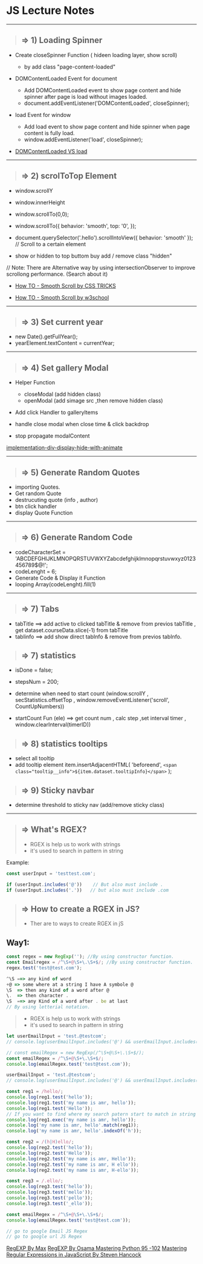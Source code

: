 # JS Lecture Notes

---

> ## &rArr; 1) Loading Spinner

- Create closeSpinner Function ( hideen loading layer, show scroll)

  - by add class "page-content-loaded"

- DOMContentLoaded Event for document

  - Add DOMContentLoaded event to show page content and hide spinner after page is load without images loaded.
  - document.addEventListener('DOMContentLoaded', closeSpinner);

- load Event for window

  - Add load event to show page content and hide spinner when page content is fully load.
  - window.addEventListener('load', closeSpinner);

- [DOMContentLoaded VS load ](https://codepen.io/LukeAskew/pen/LnJsE)

---

> ## &rArr; 2) scrolToTop Element

- window.scrollY
- window.innerHeight

- window.scrollTo(0,0);

- window.scrollTo({
  behavior: 'smooth',
  top: '0',
  });

- document.querySelector('.hello').scrollIntoView({
  behavior: 'smooth'
  }); // Scroll to a certain element

- show or hidden to top buttom buy add / remove class "hidden"

// Note: There are Alternative way by using intersectionObserver to improve scrollong performance. (Search about it)

- [ How TO - Smooth Scroll by CSS TRICKS](https://css-tricks.com/snippets/jquery/smooth-scrolling/)

- [ How TO - Smooth Scroll by w3school](https://www.w3schools.com/howto/howto_css_smooth_scroll.asp)

---

> ## &rArr; 3) Set current year

- new Date().getFullYear();
- yearElement.textContent = currentYear;

---

> ## &rArr; 4) Set gallery Modal

- Helper Function

  - closeModal (add hidden class)
  - openModal (add simage src ,then remove hidden class)

- Add click Handler to galleryItems

- handle close modal when close time & click backdrop
- stop propagate modalContent

[implementation-div-display-hide-with-animate](https://stackoverflow.com/questions/33956637javascript-native-implementation-div-display-hide-with-animate)

---

> ## &rArr; 5) Generate Random Quotes

- importing Quotes.
- Get random Quote
- destrucuting quote (info , author)
- btn click handler
- display Quote Function

---

> ## &rArr; 6) Generate Random Code

- codeCharacterSet = 'ABCDEFGHIJKLMNOPQRSTUVWXYZabcdefghijklmnopqrstuvwxyz0123456789$@!';
- codeLenght = 6;
- Generate Code & Display it Function
- looping Array(codeLenght).fill(1)

---

> ## &rArr; 7) Tabs

- tabTitle ==> add active to clicked tabTitle & remove from previos tabTitle , get dataset.courseData.slice(-1) from tabTitle
- tabIinfo ==> add show direct tabInfo & remove from previos tabInfo.

> ## &rArr; 7) statistics

- isDone = false;
- stepsNum = 200;

- determine when need to start count (window.scrollY , secStatistics.offsetTop ,
  window.removeEventListener('scroll', CountUpNumbers))

- startCount Fun (ele) ==> get count num , calc step ,set interval timer , window.clearInterval(timerID))

> ## &rArr; 8) statistics tooltips

- select all tooltip
- add tooltip element item.insertAdjacentHTML(
  'beforeend',
  `<span class="tooltip__info">${item.dataset.tooltipInfo}</span>`
  );

> ## &rArr; 9) Sticky navbar

- determine threshold to sticky nav (add/remove sticky class)

---

> ## &rArr; What's RGEX?
>
> - RGEX is help us to work with strings
> - it's used to search in pattern in string

Example:

```js
const userInput = 'testtest.com';

if (userInput.includes('@'))    // But also must include .
if (userInput.includes('.'))   // but also must include .com

```

> ## &rArr; How to create a RGEX in JS?
>
> - Ther are to ways to create RGEX in jS

## Way1:

```js
const regex = new RegExp(''); //By using constructor function.
const Emailregex = /^\S+@\S+\.\S+$/; //By using constructor function.
regex.test('test@test.com');

^\S ==> any kind of word
+@ => some where at a string I have A symbole @
\S  => then any kind of a word after @
\.  => then character .
\S  ==> any Kind of a word after . be at last
// By using letterial notation.
```

> - RGEX is help us to work with strings
> - it's used to search in pattern in string

```js
let userEmailInput = 'test.@testcom';
// console.log(userEmailInput.includes('@') && userEmailInput.includes('.'));

// const emailRegex = new RegExp(/^\S+@\S+\.\S+$/);
const emailRegex = /^\S+@\S+\.\S+$/;
console.log(emailRegex.test('test@test.com'));

userEmailInput = 'test.@testcom';
// console.log(userEmailInput.includes('@') && userEmailInput.includes('.'));

const reg1 = /hello/;
console.log(reg1.test('hello'));
console.log(reg1.test('my name is amr, hello'));
console.log(reg1.test('Hello'));
// If you want to find where my search patern start to match in string
console.log(reg1.exec('my name is amr, hello'));
console.log('my name is amr, hello'.match(reg1));
console.log('my name is amr, hello'.indexOf('h'));

const reg2 = /(h|H)ello/;
console.log(reg2.test('hello'));
console.log(reg2.test('Hello'));
console.log(reg2.test('my name is amr, Hello'));
console.log(reg2.test('my name is amr, H ello'));
console.log(reg2.test('my name is amr, H-ello'));

const reg3 = /.ello/;
console.log(reg3.test('hello'));
console.log(reg3.test('mello'));
console.log(reg3.test('pello'));
console.log(reg3.test('_ello'));

const emailRegex = /^\S+@\S+\.\S+$/;
console.log(emailRegex.test('test@test.com'));

// go to google Email JS Regex
// go to google url JS Regex
```

[RegEXP By Max](https://www.youtube.com/playlist?list=PL55RiY5tL51ryV3MhCbH8bLl7O_RZGUUE)
[RegEXP By Osama Mastering Python 95 -102](https://www.youtube.com/playlist?list=PLDoPjvoNmBAyE_gei5d18qkfIe-Z8mocs)
[Mastering Regular Expressions in JavaScript By Steven Hancock](https://www.udemy.com/course/mastering-regular-expressions-in-javascript/)
